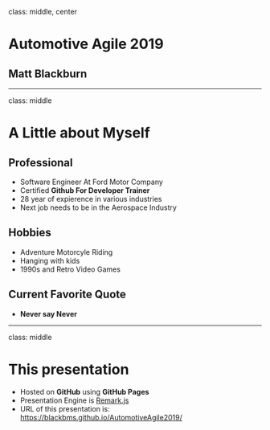 class: middle, center  
# Automotive Agile 2019  
## Matt Blackburn  

---
class: middle
# A Little about Myself

## Professional
* Software Engineer At Ford Motor Company
* Certified **Github For Developer Trainer**
* 28 year of expierence in various industries
* Next job needs to be in the Aerospace Industry
## Hobbies
* Adventure Motorcyle Riding
* Hanging with kids
* 1990s and Retro Video Games
## Current Favorite Quote
*  **Never say Never**

---
class: middle 
# This presentation
* Hosted on **GitHub** using **GitHub Pages**
* Presentation Engine is [Remark.js](https://remarkjs.com/#1)
* URL of this presentation is: https://blackbms.github.io/AutomotiveAgile2019/
